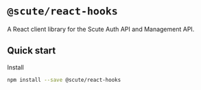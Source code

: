 # `@scute/react-hooks`

A React client library for the Scute Auth API and Management API.

## Quick start

Install

```bash
npm install --save @scute/react-hooks
```